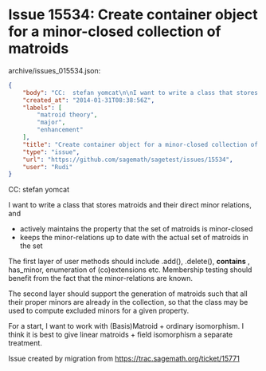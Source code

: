 # Issue 15534: Create container object for a minor-closed collection of matroids

archive/issues_015534.json:
```json
{
    "body": "CC:  stefan yomcat\n\nI want to write a class that stores matroids and their direct minor relations, and \n- actively maintains the property that the set of matroids is minor-closed \n- keeps the minor-relations up to date with the actual set of matroids in the set\n\nThe first layer of user methods should include  .add(), .delete(), __contains__ , has_minor, enumeration of (co)extensions etc. Membership testing should benefit from the fact that the minor-relations are known.\n\nThe second layer should support the generation of matroids such that all their proper minors are already in the collection, so that the class may be used to compute excluded minors for a given property.\n\nFor a start, I want to work with (Basis)Matroid + ordinary isomorphism. I think it is best to give linear matroids + field isomorphism a separate treatment.\n\nIssue created by migration from https://trac.sagemath.org/ticket/15771\n\n",
    "created_at": "2014-01-31T08:38:56Z",
    "labels": [
        "matroid theory",
        "major",
        "enhancement"
    ],
    "title": "Create container object for a minor-closed collection of matroids",
    "type": "issue",
    "url": "https://github.com/sagemath/sagetest/issues/15534",
    "user": "Rudi"
}
```
CC:  stefan yomcat

I want to write a class that stores matroids and their direct minor relations, and 
- actively maintains the property that the set of matroids is minor-closed 
- keeps the minor-relations up to date with the actual set of matroids in the set

The first layer of user methods should include  .add(), .delete(), __contains__ , has_minor, enumeration of (co)extensions etc. Membership testing should benefit from the fact that the minor-relations are known.

The second layer should support the generation of matroids such that all their proper minors are already in the collection, so that the class may be used to compute excluded minors for a given property.

For a start, I want to work with (Basis)Matroid + ordinary isomorphism. I think it is best to give linear matroids + field isomorphism a separate treatment.

Issue created by migration from https://trac.sagemath.org/ticket/15771



